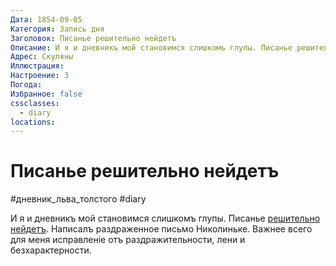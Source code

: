 ```yaml
---
Дата: 1854-09-05
Категория: Запись дня
Заголовок: Писанье решительно нейдетъ
Описание: И я и дневникъ мой становимся слишкомъ глупы. Писанье решительно нейдетъ. Написалъ раздраженное письмо Николиньке. Важнее всего для меня исправленiе отъ раздражительности, лени и безхарактерности.
Адрес: Скуляны
Иллюстрация: 
Настроение: 3
Погода: 
Избранное: false
cssclasses:
  - diary
locations:
---
```


# Писанье решительно нейдетъ

#дневник_льва_толстого #diary 

И я и дневникъ мой становимся слишкомъ глупы. Писанье [решительно нейдетъ](geo:54.048735,37.173365). Написалъ раздраженное письмо Николиньке. Важнее всего для меня исправленiе отъ раздражительности, лени и безхарактерности.